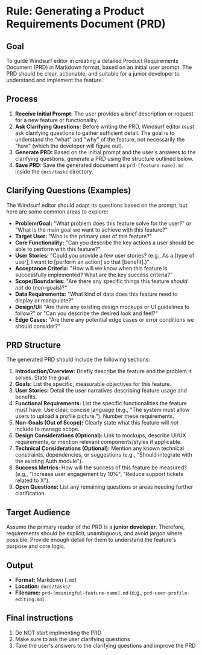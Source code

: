 # Rule: Generating a Product Requirements Document (PRD)

## Goal

To guide Windsurf editor in creating a detailed Product Requirements Document (PRD) in Markdown format, based on an initial user prompt. The PRD should be clear, actionable, and suitable for a junior developer to understand and implement the feature.

## Process

1. **Receive Initial Prompt:** The user provides a brief description or request for a new feature or functionality.
2. **Ask Clarifying Questions:** Before writing the PRD, Windsurf editor *must* ask clarifying questions to gather sufficient detail. The goal is to understand the "what" and "why" of the feature, not necessarily the "how" (which the developer will figure out).
3. **Generate PRD:** Based on the initial prompt and the user's answers to the clarifying questions, generate a PRD using the structure outlined below.
4. **Save PRD:** Save the generated document as `prd-[feature-name].md` inside the `docs/tasks` directory.

## Clarifying Questions (Examples)

The Windsurf editor should adapt its questions based on the prompt, but here are some common areas to explore:

*  **Problem/Goal:** "What problem does this feature solve for the user?" or "What is the main goal we want to achieve with this feature?"
*  **Target User:** "Who is the primary user of this feature?"
*  **Core Functionality:** "Can you describe the key actions a user should be able to perform with this feature?"
*  **User Stories:** "Could you provide a few user stories? (e.g., As a [type of user], I want to [perform an action] so that [benefit].)"
*  **Acceptance Criteria:** "How will we know when this feature is successfully implemented? What are the key success criteria?"
*  **Scope/Boundaries:** "Are there any specific things this feature *should not* do (non-goals)?"
*  **Data Requirements:** "What kind of data does this feature need to display or manipulate?"
*  **Design/UI:** "Are there any existing design mockups or UI guidelines to follow?" or "Can you describe the desired look and feel?"
*  **Edge Cases:** "Are there any potential edge cases or error conditions we should consider?"

## PRD Structure

The generated PRD should include the following sections:

1. **Introduction/Overview:** Briefly describe the feature and the problem it solves. State the goal.
2. **Goals:** List the specific, measurable objectives for this feature.
3. **User Stories:** Detail the user narratives describing feature usage and benefits.
4. **Functional Requirements:** List the specific functionalities the feature must have. Use clear, concise language (e.g., "The system must allow users to upload a profile picture."). Number these requirements.
5. **Non-Goals (Out of Scope):** Clearly state what this feature will *not* include to manage scope.
6. **Design Considerations (Optional):** Link to mockups, describe UI/UX requirements, or mention relevant components/styles if applicable.
7. **Technical Considerations (Optional):** Mention any known technical constraints, dependencies, or suggestions (e.g., "Should integrate with the existing Auth module").
8. **Success Metrics:** How will the success of this feature be measured? (e.g., "Increase user engagement by 10%", "Reduce support tickets related to X").
9. **Open Questions:** List any remaining questions or areas needing further clarification.

## Target Audience

Assume the primary reader of the PRD is a **junior developer**. Therefore, requirements should be explicit, unambiguous, and avoid jargon where possible. Provide enough detail for them to understand the feature's purpose and core logic.

## Output

*  **Format:** Markdown (`.md`)
*  **Location:** `docs/tasks/`
*  **Filename:** `prd-[meaningful-feature-name].md` (e.g., `prd-user-profile-editing.md`)

## Final instructions

1. Do NOT start implmenting the PRD
2. Make sure to ask the user clarifying questions
3. Take the user's answers to the clarifying questions and improve the PRD
